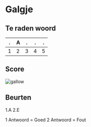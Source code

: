 # Galgje

## Te raden woord

|.|A|.|.|.|
|-|-|-|-|-|
|1|2|3|4|5|

## Score
![gallow](./images/2.png)

## Beurten
1.A 
2.E

1 Antwoord = Goed
2 Antwoord = Fout